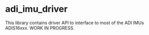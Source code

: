 # adi_imu_driver
This library contains driver API to interface to most of the ADI IMUs ADIS16xxx. WORK IN PROGRESS.

